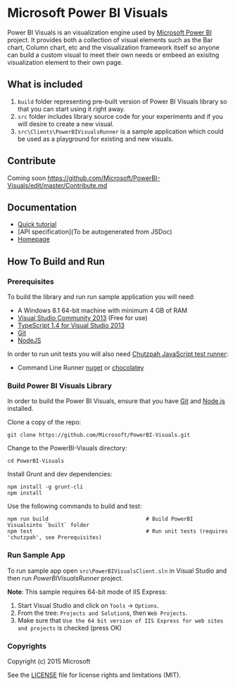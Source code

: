 # Microsoft Power BI Visuals
Power BI Visuals is an visualization engine used by [Microsoft Power BI](https://powerbi.microsoft.com/) project. It provides both a collection of visual elements such as the Bar chart, Column chart, etc and the visualization framework itself so anyone can build a custom visual to meet their own needs or embeed an exisitng visualization element to their own page.

## What is included

1. `build` folder representing pre-built version of Power BI Visuals library so that you can start using it right away.
2. `src` folder includes library source code for your experiments and if you will desire to create a new visual.
3. `src\Clients\PowerBIVisualsRunner` is a sample application which could be used as a playground for existing and new visuals.

## Contribute
Coming soon
https://github.com/Microsoft/PowerBI-Visuals/edit/master/Contribute.md

## Documentation

*  [Quick tutorial](/GettingStarted.md)
*  [API specification](To be autogenerated from JSDoc)
*  [Homepage](https://powerbi.microsoft.com/)


## How To Build and Run

### Prerequisites

To build the library and run run sample application you will need:

- A Windows 8.1 64-bit machine with minimum 4 GB of RAM
- [Visual Studio Community 2013](https://www.visualstudio.com/en-us/news/vs2013-community-vs.aspx) (Free for use)
- [TypeScript 1.4 for Visual Studio 2013](https://visualstudiogallery.msdn.microsoft.com/2d42d8dc-e085-45eb-a30b-3f7d50d55304)
- [Git](http://git-scm.com/book/en/v2/Getting-Started-Installing-Git)
- [NodeJS](https://nodejs.org/download/)

In order to run unit tests you will also need [Chutzpah JavaScript test runner](https://github.com/mmanela/chutzpah):
- Command Line Runner [nuget](https://www.nuget.org/packages/Chutzpah) or [chocolatey](http://chocolatey.org/packages/chutzpah)


### Build Power BI Visuals Library

In order to build the Power BI Visuals, ensure that you have [Git](http://git-scm.com/downloads) and [Node.js](http://nodejs.org/) installed.

Clone a copy of the repo:

```
git clone https://github.com/Microsoft/PowerBI-Visuals.git
```

Change to the PowerBI-Visuals directory:

```
cd PowerBI-Visuals
```

Install Grunt and dev dependencies:

```
npm install -g grunt-cli
npm install
```

Use the following commands to build and test:
```
npm run build                               # Build PowerBI Visualsinto `built` folder
npm test                                    # Run unit tests (requires 'chutzpah', see Prerequisites)
```

### Run Sample App

To run sample app open `src\PowerBIVisualsClient.sln` in Visual Studio and then run *PowerBIVisualsRunner* project.

__Note__: This sample requires 64-bit mode of IIS Express:

1. Start Visual Studio and click on `Tools` -> `Options`.
2. From the tree: `Projects and Solution`s, then `Web Projects`.
3. Make sure that `Use the 64 bit version of IIS Express for web sites and projects` is checked (press OK)

### Copyrights

Copyright (c) 2015 Microsoft

See the [LICENSE](/LICENSE) file for license rights and limitations (MIT).

